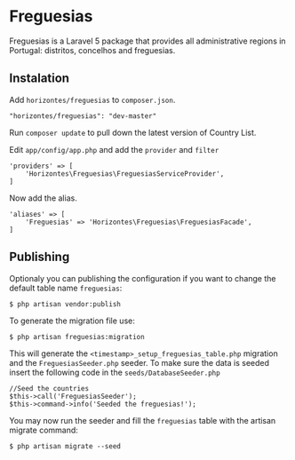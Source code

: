 # Freguesias

Freguesias is a Laravel 5 package that provides all administrative regions in Portugal: distritos, concelhos and freguesias.

## Instalation

Add `horizontes/freguesias` to `composer.json`.

    "horizontes/freguesias": "dev-master"
    
Run `composer update` to pull down the latest version of Country List.

Edit `app/config/app.php` and add the `provider` and `filter`

    'providers' => [
        'Horizontes\Freguesias\FreguesiasServiceProvider',
    ]

Now add the alias.

    'aliases' => [
        'Freguesias' => 'Horizontes\Freguesias\FreguesiasFacade',
    ]

## Publishing

Optionaly you can publishing the configuration if you want to change the default table name `freguesias`:

    $ php artisan vendor:publish

To generate the migration file use:

    $ php artisan freguesias:migration
    
This will generate the `<timestamp>_setup_freguesias_table.php` migration and the `FreguesiasSeeder.php` seeder. To make sure the data is seeded insert the following code in the `seeds/DatabaseSeeder.php`

    //Seed the countries
    $this->call('FreguesiasSeeder');
    $this->command->info('Seeded the freguesias!'); 

You may now run the seeder and fill the `freguesias` table with the artisan migrate command:

    $ php artisan migrate --seed
    
